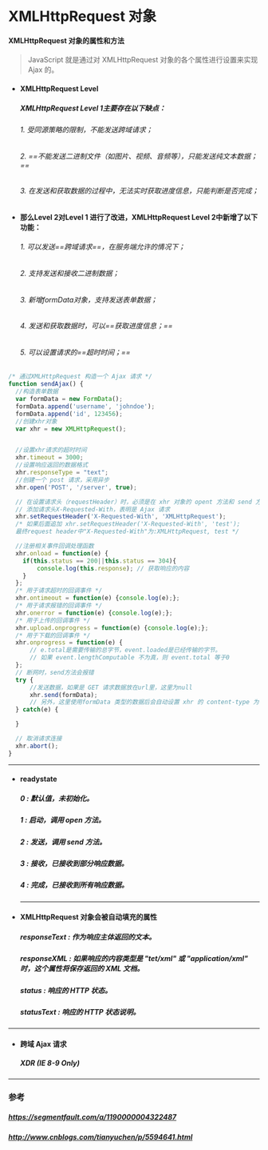 # XMLHttpRequest 对象
#### XMLHttpRequest 对象的属性和方法
> JavaScript 就是通过对 XMLHttpRequest 对象的各个属性进行设置来实现 Ajax 的。


- #### XMLHttpRequest Level
  ##### XMLHttpRequest Level 1主要存在以下缺点：
  ###### 1. 受同源策略的限制，不能发送跨域请求；
  ###### 2. ==不能发送二进制文件（如图片、视频、音频等），只能发送纯文本数据；==
  ###### 3. 在发送和获取数据的过程中，无法实时获取进度信息，只能判断是否完成；



- #### 那么Level 2对Level 1 进行了改进，XMLHttpRequest Level 2中新增了以下功能：
  ###### 1. 可以发送==跨域请求==，在服务端允许的情况下；
  ###### 2. 支持发送和接收二进制数据；
  ###### 3. 新增formData对象，支持发送表单数据；
  ###### 4. 发送和获取数据时，可以==获取进度信息；==
  ###### 5. 可以设置请求的==超时时间；==


```javascript
/* 通过XMLHttpRequest 构造一个 Ajax 请求 */
function sendAjax() {
  //构造表单数据
  var formData = new FormData();
  formData.append('username', 'johndoe');
  formData.append('id', 123456);
  //创建xhr对象
  var xhr = new XMLHttpRequest();


  //设置xhr请求的超时时间
  xhr.timeout = 3000;
  //设置响应返回的数据格式
  xhr.responseType = "text";
  //创建一个 post 请求，采用异步
  xhr.open('POST', '/server', true);

  // 在设置请求头（requestHeader）时，必须是在 xhr 对象的 opent 方法和 send 方法之间
  // 添加请求头X-Requested-With，表明是 Ajax 请求
  xhr.setRequestHeader('X-Requested-With', 'XMLHttpRequest');
  /* 如果后面追加 xhr.setRequestHeader('X-Requested-With', 'test');
  最终request header中"X-Requested-With"为:XMLHttpRequest, test */

  //注册相关事件回调处理函数
  xhr.onload = function(e) {
    if(this.status == 200||this.status == 304){
        console.log(this.response); // 获取响应的内容
    }
  };
  /* 用于请求超时的回调事件 */
  xhr.ontimeout = function(e) {console.log(e);};
  /* 用于请求报错的回调事件 */
  xhr.onerror = function(e) {console.log(e);};
  /* 用于上传的回调事件 */
  xhr.upload.onprogress = function(e) {console.log(e);};
  /* 用于下载的回调事件 */
  xhr.onprogress = function(e) {
      // e.total是需要传输的总字节，event.loaded是已经传输的字节。
      // 如果 event.lengthComputable 不为真，则 event.total 等于0
  };
  // 断网时，send方法会报错
  try {
      //发送数据，如果是 GET 请求数据放在url里，这里为null
      xhr.send(formData);
      // 另外，这里使用formData 类型的数据后会自动设置 xhr 的 content-type 为 "multipart/form-data"
  } catch(e) {

  }

  // 取消请求连接
  xhr.abort();
}
```



---
- #### readystate
  ##### 0 : 默认值，未初始化。
  ##### 1 : 启动，调用 open 方法。
  ##### 2 : 发送，调用 send 方法。
  ##### 3 : 接收，已接收到部分响应数据。
  ##### 4 : 完成，已接收到所有响应数据。




  ---
- #### XMLHttpRequest 对象会被自动填充的属性
  ##### responseText : 作为响应主体返回的文本。
  ##### responseXML : 如果响应的内容类型是 "tet/xml" 或 "application/xml" 时，这个属性将保存返回的 XML 文档。
  ##### status : 响应的 HTTP 状态。
  ##### statusText :  响应的 HTTP 状态说明。




---
- #### 跨域 Ajax 请求
  ##### XDR (IE 8-9 Only)




---
### 参考
##### https://segmentfault.com/a/1190000004322487
##### http://www.cnblogs.com/tianyuchen/p/5594641.html

